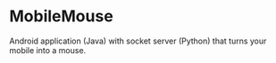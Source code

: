 # MobileMouse
Android application (Java) with socket server (Python) that turns your mobile into a mouse.
